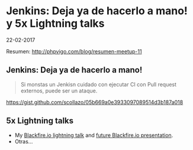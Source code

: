 Jenkins: Deja ya de hacerlo a mano! y 5x Lightning talks
======

22-02-2017

Resumen: http://phpvigo.com/blog/resumen-meetup-11

Jenkins: Deja ya de hacerlo a mano!
-----
> Si monstas un Jenkisn cuidado con ejecutar CI con Pull request externos, puede ser un ataque.

https://gist.github.com/scollazo/05b669a0e3933097089514d3b187a018


5x Lightning talks
-----

* My [Blackfire.io lightning talk](https://docs.google.com/presentation/d/1cGa4Wkn9eVyiN_SCScbTu45hST1HuU5ccj2hx8il3b4/edit#slide=id.g10cea87a6a_0_24) and [future Blackfire.io presentation](https://docs.google.com/presentation/d/1xA1ELlPt7JVhBjNxsqxnkANaVsLq2Ed5ntVPERsiiFg/edit?usp=sharing).
* Otras...
